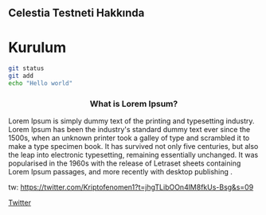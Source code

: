 ## Celestia Testneti Hakkında

# Kurulum

```sh
git status
git add
echo "Hello world"
```
<p>
 <h3 style="text-align: center;">What is Lorem Ipsum? </h3>

Lorem Ipsum is simply dummy text of the printing and typesetting industry. Lorem Ipsum has been the industry's standard dummy text ever since the 1500s, when an unknown printer took a galley of type and scrambled it to make a type specimen book. It has survived not only five centuries, but also the leap into electronic typesetting, remaining essentially unchanged. It was popularised in the 1960s with the release of Letraset sheets containing Lorem Ipsum passages, and more recently with desktop publishing
.
</p>

tw: https://twitter.com/Kriptofenomen1?t=jhgTLibOOn4lM8fkUs-Bsg&s=09

[Twitter](https://twitter.com/Kriptofenomen1?t=jhgTLibOOn4lM8fkUs-Bsg&s=09)
